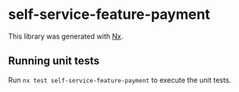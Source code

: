 # self-service-feature-payment

This library was generated with [Nx](https://nx.dev).

## Running unit tests

Run `nx test self-service-feature-payment` to execute the unit tests.
